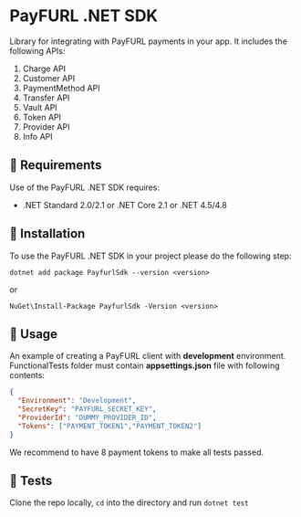 # PayFURL .NET SDK

Library for integrating with PayFURL payments in your app. It includes the following APIs:

1. Charge API
2. Customer API
3. PaymentMethod API
4. Transfer API
5. Vault API
6. Token API
7. Provider API
8. Info API

## 📄 Requirements

Use of the PayFURL .NET SDK requires:

* .NET Standard 2.0/2.1 or .NET Core 2.1 or .NET 4.5/4.8

## 🧰 Installation

To use the PayFURL .NET SDK in your project please do the following step:

```shell
dotnet add package PayfurlSdk --version <version>
```

or 

```shell
NuGet\Install-Package PayfurlSdk -Version <version>
```

## 👷 Usage

An example of creating a PayFURL client with **development** environment.
FunctionalTests folder must contain **appsettings.json** file with following contents:

```json
{
  "Environment": "Development",
  "SecretKey": "PAYFURL_SECRET_KEY",
  "ProviderId": "DUMMY_PROVIDER_ID",
  "Tokens": ["PAYMENT_TOKEN1","PAYMENT_TOKEN2"]
}
```
We recommend to have 8 payment tokens to make all tests passed.

## 🔨 Tests

Clone the repo locally, `cd` into the directory and run `dotnet test`
